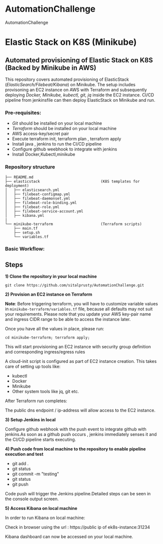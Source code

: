 # AutomationChallenge
AutomationChallenge
# **Elastic Stack on K8S (Minikube)**

## **Automated provisioning of Elastic Stack on K8S (Backed by Minikube in AWS)**

This repository covers automated provisioning of ElasticStack (*ElasticSearch/Filebeat/Kibana*) on Minikube. The setup includes provisoning an EC2 instance on AWS with Terraform and subsequently deploying *Docker, Minikube, kubectl, git, jq* inside the EC2 instance. CI/CD pipeline from jenkinsfile can then deploy ElasticStack on Minikube and run.



### **Pre-requisites:**
- *Git* should be installed on your local machine
- *Terraform* should be installed on your local machine
- AWS access-key/secret pair
- Execute terraform init, terraform plan , terraform apply
- Install java , jenkins to run the CI/CD pipeline
- Configure github weebhook to integrate with jenkins
- Install Docker,Kubectl,minikube



### **Repository structure**
```
├── README.md
├── elasticstack                            (K8S templates for deployment)
│   ├── elasticsearch.yml
│   ├── filebeat-configmap.yml
│   ├── filebeat-daemonset.yml
│   ├── filebeat-role-binding.yml
│   ├── filebeat-role.yml
│   ├── filebeat-service-account.yml
│   ├── kibana.yml
|
└── minikube-terraform                      (Terraform scripts)
    ├── main.tf
    ├── setup.sh
    └── variables.tf
```



### Basic Workflow:

## Steps

**1) Clone the repository in your local machine**
```
git clone https://github.com/sitalprusty/AutomationChallenge.git
```


**2) Provision an EC2 instance on Terraform**

**Note**: Before triggering terraform, you will have to customize variable values in `minikube-terraform/variables.tf` file, because all defaults may not suit your requirements. Please note that you update your AWS key-pair name and ingress CIDR range to be able to access the instance later.

Once you have all the values in place, please run:
```
cd minikube-terraform; terraform apply;
```

This will start provisioning an EC2 instance with security group definition and corresponding ingress/egress rules

A cloud-init script is configured as part of EC2 instance creation. This takes care of setting up tools like:
- kubectl 
- Docker
- Minikube 
- Other system tools like jq, git etc.

After Terraform run completes:

The public dns endpoint / ip-address will allow access to the EC2 instance. 


**3) Setup Jenkins in local**

Configure github webhook with the push event to integrate github with jenkins.As soon as a github push occurs , jenkins immediately senses it and the CI/CD pipeline starts executing.



**4) Push code from local machine to the repository to enable pipeline execution and test**

- git add .
- git status 
- git commit -m "testing"
- git status
- git push

Code push will trigger the Jenkins pipeline.Detailed steps can be seen in the console output screen.


**5) Access Kibana on local machine**

In order to run Kibana on local machine:

Check in browser using the url : https://public ip of ek8s-instance:31234



Kibana dashboard can now be accessed on your local machine.





